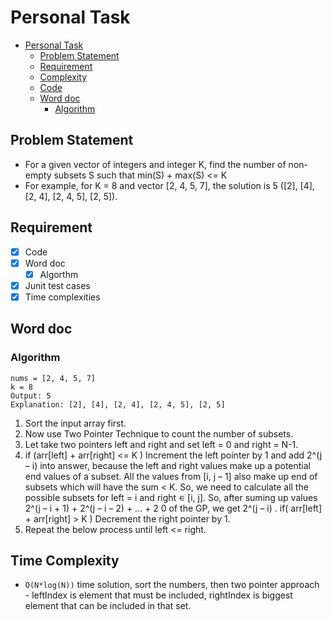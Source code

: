 # Personal Task

- [Personal Task](#personal-task)
  - [Problem Statement](#problem-statement)
  - [Requirement](#requirement)
  - [Complexity](#complexity)
  - [Code](#code)
  - [Word doc](#word-doc)
    - [Algorithm](#algorithm)

## Problem Statement

- For a given vector of integers and integer K, find the number of non-empty subsets S such that min(S) + max(S) <= K
- For example, for K = 8 and vector [2, 4, 5, 7], the solution is 5 ([2], [4], [2, 4], [2, 4, 5], [2, 5]).

## Requirement

- [x] Code
- [x] Word doc
  - [x] Algorthm
- [x] Junit test cases
- [x] Time complexities
<!-- - [X] Pictorial images for explanation -->

## Word doc

### Algorithm


```text
nums = [2, 4, 5, 7]
k = 8
Output: 5
Explanation: [2], [4], [2, 4], [2, 4, 5], [2, 5]
```

1. Sort the input array first.
2. Now use Two Pointer Technique to count the number of subsets.
3. Let take two pointers left and right and set left = 0 and right = N-1.
4. if (arr[left] + arr[right] <= K )
   Increment the left pointer by 1 and add 2^(j – i) into answer, because the left and right values make up a potential end values of a subset. All the values from [i, j – 1] also make up end of subsets which will have the sum < K. So, we need to calculate all the possible subsets for left = i and right ∊ [i, j]. So, after suming up values 2^(j – i + 1) + 2^(j – i – 2) + … + 2 0 of the GP, we get 2^(j – i) .
   if( arr[left] + arr[right] > K )
   Decrement the right pointer by 1.
5. Repeat the below process until left <= right.

## Time Complexity

- `O(N*log(N))` time solution, sort the numbers, then two pointer approach - leftIndex is element that must be included, rightIndex is biggest element that can be included in that set.

<!-- ## Picture -->
